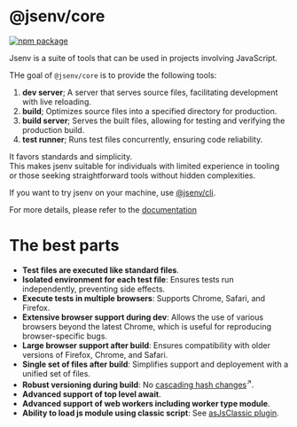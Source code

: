 # @jsenv/core

[![npm package](https://img.shields.io/npm/v/@jsenv/core.svg?logo=npm&label=package)](https://www.npmjs.com/package/@jsenv/core)

Jsenv is a suite of tools that can be used in projects involving JavaScript.

THe goal of `@jsenv/core` is to provide the following tools:

1. **dev server**; A server that serves source files, facilitating development with live reloading.
2. **build**; Optimizes source files into a specified directory for production.
3. **build server**; Serves the built files, allowing for testing and verifying the production build.
4. **test runner**; Runs test files concurrently, ensuring code reliability.

It favors standards and simplicity.  
This makes jsenv suitable for individuals with limited experience in tooling or those seeking straightforward tools without hidden complexities.

If you want to try jsenv on your machine, use [@jsenv/cli](./packages/related/cli/#jsenvcli).

For more details, please refer to the [documentation](./docs/users/users.md)

# The best parts

- **Test files are executed like standard files**.
- **Isolated environment for each test file**: Ensures tests run independently, preventing side effects.
- **Execute tests in multiple browsers**: Supports Chrome, Safari, and Firefox.
- **Extensive browser support during dev**: Allows the use of various browsers beyond the latest Chrome, which is useful for reproducing browser-specific bugs.
- **Large browser support after build**: Ensures compatibility with older versions of Firefox, Chrome, and Safari.
- **Single set of files after build**: Simplifies support and deployement with a unified set of files.
- **Robust versioning during build**: No <a href="https://bundlers.tooling.report/hashing/avoid-cascade/" target="_blank">cascading hash changes</a><sup>↗</sup>.
- **Advanced support of top level await**.
- **Advanced support of web workers including worker type module**.
- **Ability to load js module using classic script**: See [asJsClassic plugin](./docs/users/g_plugins/g_plugins.md#22-asjsclassic>).

<!--
The following commands can be used to skip the prompt

| Command                                     |
| ------------------------------------------- |
| `npm create jsenv@latest -- --web`          |
| `npm create jsenv@latest -- --web-preact`   |
| `npm create jsenv@latest -- --web-react`    |
| `npm create jsenv@latest -- --node-package` |
-->

<!-- # Installation

```console
npm install --save-dev @jsenv/core
```

_@jsenv/core_ is tested on Mac, Windows, Linux with Node.js 20.
Other operating systems and Node.js versions are not tested. -->
